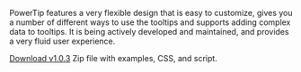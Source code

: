 PowerTip features a very flexible design that is easy to customize, gives you a number of different ways to use the tooltips and supports adding complex data to tooltips. It is being actively developed and maintained, and provides a very fluid user experience.

<p id="buttons">
<a href="https://github.com/downloads/stevenbenner/jquery-powertip/jquery.powertip-1.0.3.zip" class="button">Download v1.0.3</a>
<span>Zip file with examples, CSS, and script.</span>
</p>
